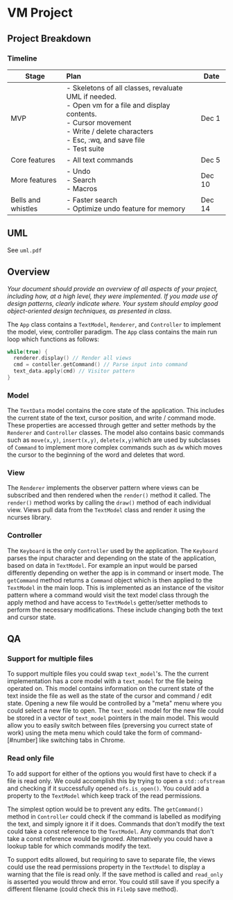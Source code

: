 # VM Project

## Project Breakdown

### Timeline

| Stage              | Plan                                                         | Date   |
| ------------------ | :----------------------------------------------------------- | ------ |
| MVP                | - Skeletons of all classes, revaluate UML if needed.<br>- Open vm for a file and display contents.<br>- Cursor movement<br>- Write / delete characters<br>- Esc, :wq, and save file<br>- Test suite | Dec 1  |
| Core features      | - All text commands                                          | Dec 5  |
| More features      | - Undo<br>- Search<br>- Macros                               | Dec 10 |
| Bells and whistles | - Faster search<br>- Optimize undo feature for memory        | Dec 14 |

## UML

See `uml.pdf`

## Overview

*Your document should provide an overview of all aspects of your project, including how, at a high level, they were implemented. If you made use of design patterns, clearly indicate where. Your system should employ good object-oriented design techniques, as presented in class.*

The `App` class contains a `TextModel`, `Renderer`, and `Controller` to implement the model, view, controller paradigm. The `App` class contains the main run loop which functions as follows:

```c++
while(true) {
  renderer.display() // Render all views
  cmd = contoller.getCommand() // Parse input into command
  text_data.apply(cmd) // Visitor pattern
}
```

### Model

The `TextData` model contains the core state of the application. This includes the current state of the text, cursor position, and write / command mode. These properties are accessed through getter and setter methods by the `Renderer` and `Controller` classes. The model also contains basic commands such as `move(x,y)`, `insert(x,y)`, `delete(x,y)`which are used by subclasses of `Command` to implement more complex commands such as `dw` which moves the cursor to the beginning of the word and deletes that word.

### View

The `Renderer` implements the observer pattern where views can be subscribed and then rendered when the `render()` method it called. The `render()` method works by calling the `draw()` method of each individual view. Views pull data from the `TextModel` class and render it using the ncurses library.

### Controller

The `Keyboard` is the only `Controller` used by the application. The `Keyboard` parses the input character and depending on the state of the application, based on data in `TextModel`. For example an input would be parsed differently depending on wether the app is in command or insert mode. The `getCommand` method returns a `Command` object which is then applied to the `TextModel` in the main loop. This is implemented as an instance of the visitor pattern where a command would visit the text model class through the apply method and have access to `TextModels` getter/setter methods to perform the necessary modifications. These include changing both the text and cursor state.



## QA

### Support for multiple files

To support multiple files you could swap `text_model`'s. The the current implementation has a core model with a `text_model` for the file being operated on. This model contains information on the current state of the text inside the file as well as the state of the cursor and command / edit state. Opening a new file would be controlled by a "meta" menu where you could select a new file to open. The `text_model` model for the new file could be stored in a vector of `text_model` pointers in the main model. This would allow you to easily switch between files (preversing you currect state of work) using the meta menu which could take the form of command-[#number] like switching tabs in Chrome.



### Read only file

To add support for either of the options you would first have to check if a file is read only. We could accomplish this by trying to open a `std::ofstream` and checking if it successfully opened `ofs.is_open()`. You could add a property to the `TextModel` which keep track of the read permissions.

The simplest option would be to prevent any edits. The `getCommand()` method in `Controller` could check if the command is labelled as modifying the text, and simply ignore it if it does. Commands that don't modify the text could take a const reference to the `TextModel`. Any commands that don't take a const reference would be ignored. Alternatively you could have a lookup table for which commands modify the text.

To support edits allowed, but requiring to save to separate file, the views could use the read permissions property in the `TextModel` to display a warning that the file is read only. If the save method is called and `read_only` is asserted you would throw and error. You could still save if you specify a different filename (could check this in `FileOp` save method).



